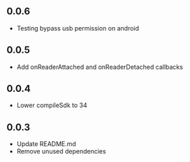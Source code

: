 ## 0.0.6

-   Testing bypass usb permission on android

## 0.0.5

-   Add onReaderAttached and onReaderDetached callbacks

## 0.0.4

-   Lower compileSdk to 34

## 0.0.3

-   Update README.md
-   Remove unused dependencies
